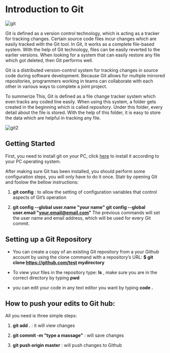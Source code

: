 # Introduction to Git
![git](https://miro.medium.com/max/4400/1*oMC83-7fB27k1tTMxDfRaQ.png)

Git is defined as a version control technology, which is acting as a tracker for tracking changes. Certain source code files incur changes which are easily tracked with the Git tool. In Git, it works as a complete file-based system. With the help of Git technology, files can be easily reverted to the earlier versions. When looking for a system that can easily restore any file which got deleted, then Git performs well.

Git is a distributed version-control system for tracking changes in source code during software development. Because Git allows for multiple mirrored repositories, programmers working in teams can collaborate with each other in various ways to complete a joint project.

To summerize This, Git is defined as a file change tracker system which even tracks any coded line easily. When using this system, a folder gets created in the beginning which is called *repository*. Under this folder, every detail about the file is stored. With the help of this folder, it is easy to store the data which are helpful in tracking any file.

![git2](https://www.udemy.com/blog/wp-content/uploads/2015/08/image066.png)

## Getting Started
First, you need to install git on your PC, click [here](https://git-scm.com/download/win) to install it according to your PC operating system.

After making sure Git has been installed, you should perform some configuration steps, you will only have to do it once. Statr by opening Git and foolow the bellow instructions:
1.  **git config** : to allow the setting of configuration variables that control aspects of Git’s operation

2. **git config --global user.name "your name"** 
   **git config --global user.email "your.email@email.com"**
   The previous commands will set the user name and email address, which will be used for every Git commit.

## Setting up a Git Repository

* You can create a copy of an existing Git repository from a your Github account by using the clone command with a repository’s URL: 
**$ git clone https://github.com/test mydirectory**

* To view your files in the repository type: **ls** , make sure you are in the correct directory by typing **pwd** 
* you can edit your code in any text editor you want by typing **code .** 

## How to push your edits to Git hub:

All you need is three simple steps:
1. **git add .** : it will view changes

2. **git commit -m "type a massage"** : will save changes

3. **git push origin master** : will push changes to Github


